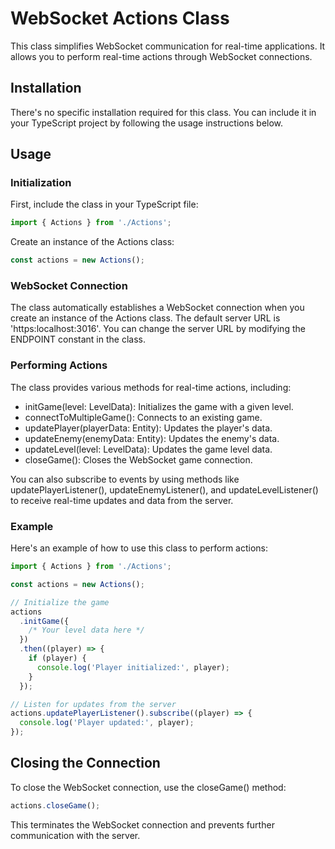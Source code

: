 # WebSocket Actions Class

This class simplifies WebSocket communication for real-time applications. It allows you to perform real-time actions through WebSocket connections.

## Installation

There's no specific installation required for this class. You can include it in your TypeScript project by following the usage instructions below.

## Usage

### Initialization

First, include the class in your TypeScript file:

```typescript
import { Actions } from './Actions';
```

Create an instance of the Actions class:

```typescript
const actions = new Actions();
```

### WebSocket Connection

The class automatically establishes a WebSocket connection when you create an instance of the Actions class. The default server URL is 'https:localhost:3016'. You can change the server URL by modifying the ENDPOINT constant in the class.

### Performing Actions

The class provides various methods for real-time actions, including:

- initGame(level: LevelData): Initializes the game with a given level.
- connectToMultipleGame(): Connects to an existing game.
- updatePlayer(playerData: Entity): Updates the player's data.
- updateEnemy(enemyData: Entity): Updates the enemy's data.
- updateLevel(level: LevelData): Updates the game level data.
- closeGame(): Closes the WebSocket game connection.

You can also subscribe to events by using methods like updatePlayerListener(), updateEnemyListener(), and updateLevelListener() to receive real-time updates and data from the server.

### Example

Here's an example of how to use this class to perform actions:

```typescript
import { Actions } from './Actions';

const actions = new Actions();

// Initialize the game
actions
  .initGame({
    /* Your level data here */
  })
  .then((player) => {
    if (player) {
      console.log('Player initialized:', player);
    }
  });

// Listen for updates from the server
actions.updatePlayerListener().subscribe((player) => {
  console.log('Player updated:', player);
});
```

## Closing the Connection

To close the WebSocket connection, use the closeGame() method:

```typescript
actions.closeGame();
```

This terminates the WebSocket connection and prevents further communication with the server.
